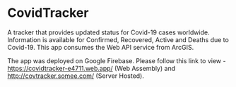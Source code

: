 # CovidTracker
A tracker that provides updated status for Covid-19 cases worldwide. Information is available for Confirmed, Recovered, Active and Deaths due to Covid-19. This app consumes the Web API service from ArcGIS. 

The app was deployed on Google Firebase. Please follow this link to view - https://covidtracker-e4711.web.app/ (Web Assembly) and http://covtracker.somee.com/ (Server Hosted).
